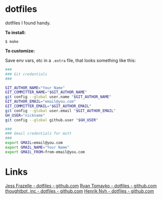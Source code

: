 # dotfiles

dotfiles I found handy.

**To install:**

```console
$ make
```

**To customize:**

Save env vars, etc in a `.extra` file, that looks something like
this:

```bash
###
### Git credentials
###

GIT_AUTHOR_NAME="Your Name"
GIT_COMMITTER_NAME="$GIT_AUTHOR_NAME"
git config --global user.name "$GIT_AUTHOR_NAME"
GIT_AUTHOR_EMAIL="email@you.com"
GIT_COMMITTER_EMAIL="$GIT_AUTHOR_EMAIL"
git config --global user.email "$GIT_AUTHOR_EMAIL"
GH_USER="nickname"
git config --global github.user "$GH_USER"

###
### Gmail credentials for mutt
###
export GMAIL=email@you.com
export GMAIL_NAME="Your Name"
export GMAIL_FROM=from-email@you.com
```

# Links

[Jess Frazelle - dotfiles - github.com](https://github.com/jessfraz/dotfiles)
[Ryan Tomayko - dotfiles - github.com](https://github.com/rtomayko/dotfiles)
[thoughtbot, inc - dotfiles - github.com](https://github.com/thoughtbot/dotfiles)
[Henrik Nyh - dotfiles - github.com](https://github.com/henrik/dotfiles)
